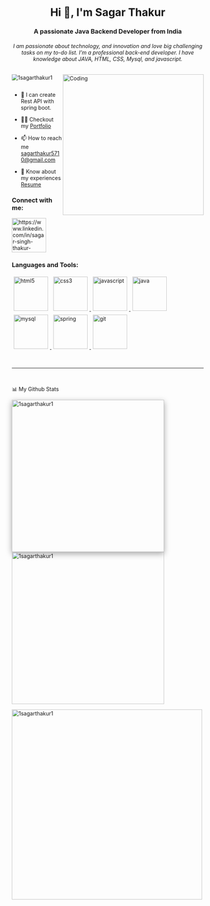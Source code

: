<h1 align="center">Hi 👋, I'm Sagar Thakur</h1>
<h3 align="center">A passionate Java Backend Developer from India</h3>
<h6 align="center">I am passionate about technology, and innovation and love big challenging tasks on my to-do list. I’m a professional back-end developer. I have knowledge
about JAVA, HTML, CSS, Mysql, and javascript.</h6>
    <img
      align="right"
      src="https://webbuildinfotech.com/wp-content/uploads/2022/07/Professional_full_stack_web_development_service_in_Bangladesh-_Full_stack_web_developer.gif"
      alt="Coding"
      width="370"
      hight="370"
    />

<p align="left"> <img src="https://komarev.com/ghpvc/?username=sahtejkumar&label=Profile%20views&color=0e75b6&style=flat" alt="1sagarthakur1" /> </p>

<p align="left"> <a href="https://twitter.com/" target="blank"><img src="https://img.shields.io/twitter/follow/?logo=twitter&style=for-the-badge" alt="" /></a> </p>

- 🌱 I can create Rest API with spring boot. 

- 👨‍💻 Checkout my <a href="https://1sagarthakur1.github.io/MyWeb-in-react/">Portfolio</a>

- 📫 How to reach me sagarthakur5710@gmail.com

- 📄 Know about my experiences [Resume](https://drive.google.com/file/d/1-tU8qHFngNbiYTBHBkEjkAdV8D0HogXO/view?usp=sharing)

<h3 align="left">Connect with me:</h3>
<p align="left">
<a href="https://www.linkedin.com/in/sagar-singh-thakur-982400230/" target="blank"><img align="center" src="https://cdn3d.iconscout.com/3d/free/thumb/free-linkedin-logo-5476201-4602452.png" alt="https://www.linkedin.com/in/sagar-singh-thakur-982400230/" height="90" width="90"/></a>
</p>

<h3 align="left">Languages and Tools:</h3>
<p align="left"> 

<a href="https://www.w3.org/html/" target="_blank" rel="noreferrer"> <img src="https://cdn3d.iconscout.com/3d/free/thumb/free-html-5728485-4781249.png?f=webp" alt="html5" width="90" height="90" style="padding:5px;"/></a>
<a href="https://www.w3schools.com/css/" target="_blank" rel="noreferrer"> <img src="https://cdn3d.iconscout.com/3d/premium/thumb/css-file-6867957-5607413.png" alt="css3" width="90" height="90" style="padding:5px;"/> </a> 
<a href="https://developer.mozilla.org/en-US/docs/Web/JavaScript" target="_blank" rel="noreferrer"> <img src="https://cdn3d.iconscout.com/3d/premium/thumb/java-script-file-6460811-5326838.png" alt="javascript" width="90" height="90" style="padding:5px;"/> </a> 
<a href="https://www.java.com" target="_blank" rel="noreferrer"> <img src="https://icon-library.com/images/java-icon-images/java-icon-images-5.jpg" alt="java" width="90" height="90" style="padding:5px;"/> </a>
<a href="https://www.mysql.com/" target="_blank" rel="noreferrer"> <img src="https://www.iconshock.com/image/Diamond/Database/mysql" alt="mysql" width="90" height="90" style="padding:5px;"/> </a>
<a href="https://spring.io/" target="_blank" rel="noreferrer"> <img src="https://play-lh.googleusercontent.com/K9Jf-N8RWHDw2IZSY_vjSfIVm2X6jGN9riRIAK9nl_BgJxpYK2VQWQl-yPlCtBUTNasw=w240-h480-rw" alt="spring" width="90" height="90" style="padding:5px;"/> </a> <a href="https://git-scm.com/" target="_blank" rel="noreferrer"> <img src="https://www.vectorlogo.zone/logos/git-scm/git-scm-icon.svg" alt="git" width="90" height="90" style="padding:5px;"/> </a> 

<br>
<hr>
<br>

📊 My Github Stats
<p><img style="box-shadow: rgba(0, 0, 0, 0.35) 0px 5px 15px;" align="left" width="400" src="https://github-readme-stats.vercel.app/api/top-langs?username=1sagarthakur1&show_icons=true&locale=en&layout=compact" 
 alt="1sagarthakur1" />

&nbsp;<img align="center" width="400" src="https://github-readme-stats.vercel.app/api?username=1sagarthakur1&show_icons=true&locale=en" alt="1sagarthakur1" /></p>

<p><img align="center" width="500" src="https://github-readme-streak-stats.herokuapp.com/?user=1sagarthakur1&" alt="1sagarthakur1" /></p
